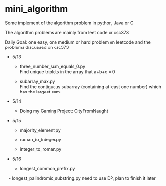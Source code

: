 # mini_algorithm
Some implement of the algorithm problem in python, Java or C 

The algorithm problems are mainly from leet code or csc373

Daily Goal: one easy, one medium or hard problem on leetcode and the problems discussed on csc373


* 5/13 

    - three_number_sum_equals_0.py    
    Find unique triplets in the array that a+b+c = 0
    
    - subarray_max.py  
    Find the contiguous subarray (containing at least one number) which has the largest sum
    
* 5/14
    - Doing my Gaming Project: CityFromNaught

* 5/15
    
    - majority_element.py 

    - roman_to_integer.py
    
    - integer_to_roman.py
    
 * 5/16
    - longest_common_prefix.py
    
    - longest_palindromic_substring.py  need to use DP, plan to finish it later
